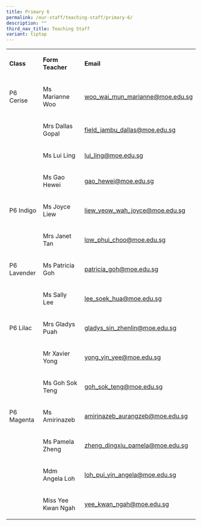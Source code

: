 ```yaml
---
title: Primary 6
permalink: /our-staff/teaching-staff/primary-6/
description: ""
third_nav_title: Teaching Staff
variant: tiptap
---
```

<table style="minWidth: 75px">
<colgroup>
<col>
<col>
<col>
</colgroup>
<tbody>
<tr>
<td rowspan="1" colspan="1">
<p><strong>Class</strong>
</p>
</td>
<td rowspan="1" colspan="1">
<p><strong>Form Teacher</strong>
</p>
</td>
<td rowspan="1" colspan="1">
<p><strong>Email</strong>
</p>
</td>
</tr>
<tr>
<td rowspan="1" colspan="1">
<p>P6 Cerise</p>
</td>
<td rowspan="1" colspan="1">
<p>Ms Marianne Woo</p>
</td>
<td rowspan="1" colspan="1">
<p><a href="mailto:woo_wai_mun_marianne@moe.edu.sg" rel="noopener noreferrer nofollow" target="_blank">woo_wai_mun_marianne@moe.edu.sg</a>
</p>
</td>
</tr>
<tr>
<td rowspan="1" colspan="1">
<p></p>
</td>
<td rowspan="1" colspan="1">
<p>Mrs Dallas Gopal</p>
</td>
<td rowspan="1" colspan="1">
<p><a href="mailto:field_jambu_dallas@moe.edu.sg" rel="noopener noreferrer nofollow" target="_blank">field_jambu_dallas@moe.edu.sg</a>
</p>
</td>
</tr>
<tr>
<td rowspan="1" colspan="1">
<p></p>
</td>
<td rowspan="1" colspan="1">
<p>Ms Lui Ling</p>
</td>
<td rowspan="1" colspan="1">
<p><a href="mailto:lui_ling@moe.edu.sg" rel="noopener noreferrer nofollow" target="_blank">lui_ling@moe.edu.sg</a>
</p>
</td>
</tr>
<tr>
<td rowspan="1" colspan="1">
<p></p>
</td>
<td rowspan="1" colspan="1">
<p>Ms Gao Hewei</p>
</td>
<td rowspan="1" colspan="1">
<p><a href="mailto:gao_hewei@moe.edu.sg" rel="noopener noreferrer nofollow" target="_blank">gao_hewei@moe.edu.sg</a>
</p>
</td>
</tr>
<tr>
<td rowspan="1" colspan="1">
<p>P6 Indigo</p>
</td>
<td rowspan="1" colspan="1">
<p>Ms Joyce Liew</p>
</td>
<td rowspan="1" colspan="1">
<p><a href="mailto:liew_yeow_wah_joyce@moe.edu.sg" rel="noopener noreferrer nofollow" target="_blank">liew_yeow_wah_joyce@moe.edu.sg</a>
</p>
</td>
</tr>
<tr>
<td rowspan="1" colspan="1">
<p></p>
</td>
<td rowspan="1" colspan="1">
<p>Mrs Janet Tan</p>
</td>
<td rowspan="1" colspan="1">
<p><a href="mailto:low_phui_choo@moe.edu.sg" rel="noopener noreferrer nofollow" target="_blank">low_phui_choo@moe.edu.sg</a>
</p>
</td>
</tr>
<tr>
<td rowspan="1" colspan="1">
<p>P6 Lavender</p>
</td>
<td rowspan="1" colspan="1">
<p>Ms Patricia Goh</p>
</td>
<td rowspan="1" colspan="1">
<p><a href="mailto:patricia_goh@moe.edu.sg" rel="noopener noreferrer nofollow" target="_blank">patricia_goh@moe.edu.sg</a>
</p>
</td>
</tr>
<tr>
<td rowspan="1" colspan="1">
<p></p>
</td>
<td rowspan="1" colspan="1">
<p>Ms Sally Lee</p>
</td>
<td rowspan="1" colspan="1">
<p><a href="mailto:lee_soek_hua@moe.edu.sg" rel="noopener noreferrer nofollow" target="_blank">lee_soek_hua@moe.edu.sg</a>
</p>
</td>
</tr>
<tr>
<td rowspan="1" colspan="1">
<p>P6 Lilac</p>
</td>
<td rowspan="1" colspan="1">
<p>Mrs Gladys Puah</p>
</td>
<td rowspan="1" colspan="1">
<p><a href="mailto:gladys_sin_zhenlin@moe.edu.sg" rel="noopener noreferrer nofollow" target="_blank">gladys_sin_zhenlin@moe.edu.sg</a>
</p>
</td>
</tr>
<tr>
<td rowspan="1" colspan="1">
<p></p>
</td>
<td rowspan="1" colspan="1">
<p>Mr Xavier Yong</p>
</td>
<td rowspan="1" colspan="1">
<p><a href="mailto:yong_yin_yee@moe.edu.sg" rel="noopener noreferrer nofollow" target="_blank"><u>yong_yin_yee@moe.edu.sg</u></a>
</p>
</td>
</tr>
<tr>
<td rowspan="1" colspan="1">
<p></p>
</td>
<td rowspan="1" colspan="1">
<p>Ms Goh Sok Teng</p>
</td>
<td rowspan="1" colspan="1">
<p><a href="mailto:goh_sok_teng@moe.edu.sg" rel="noopener noreferrer nofollow" target="_blank"><u>goh_sok_teng@moe.edu.sg</u></a>
</p>
</td>
</tr>
<tr>
<td rowspan="1" colspan="1">
<p>P6 Magenta</p>
</td>
<td rowspan="1" colspan="1">
<p>Ms Amirinazeb</p>
</td>
<td rowspan="1" colspan="1">
<p><a href="mailto:amirinazeb_aurangzeb@moe.edu.sg" rel="noopener noreferrer nofollow" target="_blank">amirinazeb_aurangzeb@moe.edu.sg</a>
</p>
</td>
</tr>
<tr>
<td rowspan="1" colspan="1">
<p></p>
</td>
<td rowspan="1" colspan="1">
<p>Ms Pamela Zheng</p>
</td>
<td rowspan="1" colspan="1">
<p><a href="mailto:zheng_dingxiu_pamela@moe.edu.sg" rel="noopener noreferrer nofollow" target="_blank">zheng_dingxiu_pamela@moe.edu.sg</a>
</p>
</td>
</tr>
<tr>
<td rowspan="1" colspan="1">
<p></p>
</td>
<td rowspan="1" colspan="1">
<p>Mdm Angela Loh</p>
</td>
<td rowspan="1" colspan="1">
<p><a href="mailto:loh_pui_yin_angela@moe.edu.sg" rel="noopener noreferrer nofollow" target="_blank">loh_pui_yin_angela@moe.edu.sg</a>
</p>
</td>
</tr>
<tr>
<td rowspan="1" colspan="1">
<p></p>
</td>
<td rowspan="1" colspan="1">
<p>Miss Yee Kwan Ngah</p>
</td>
<td rowspan="1" colspan="1">
<p><a href="mailto:yee_kwan_ngah@moe.edu.sg" rel="noopener noreferrer nofollow" target="_blank">yee_kwan_ngah@moe.edu.sg</a>
</p>
</td>
</tr>
</tbody>
</table>
<p></p>